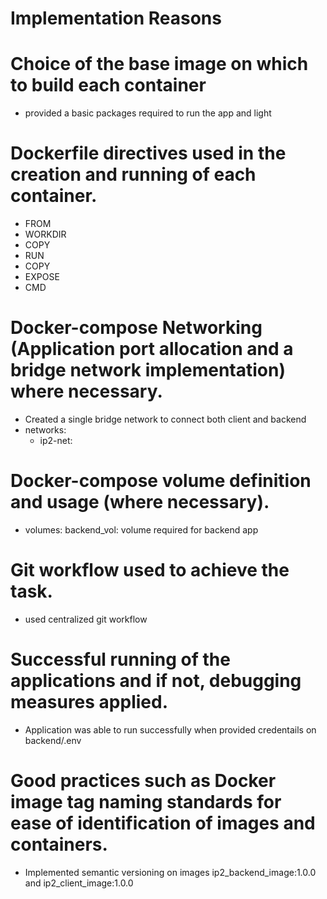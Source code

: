 # Implementation Reasons
# Choice of the base image on which to build each container
- provided a basic packages required to run the app and light 


# Dockerfile directives used in the creation and running of each container.
- FROM 
- WORKDIR
- COPY
- RUN
- COPY 
- EXPOSE
- CMD


# Docker-compose Networking (Application port allocation and a bridge network implementation) where necessary.
- Created a single bridge network to connect both client and backend
- networks:
  - ip2-net:


# Docker-compose volume definition and usage (where necessary).
- volumes:
  backend_vol: volume required for backend app



# Git workflow used to achieve the task.
- used centralized git workflow


# Successful running of the applications and if not, debugging measures applied.
- Application was able to run successfully when provided credentails on backend/.env


# Good practices such as Docker image tag naming standards for ease of identification of images and containers. 
- Implemented semantic versioning on images ip2_backend_image:1.0.0 and ip2_client_image:1.0.0